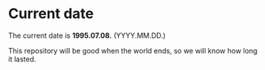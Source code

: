 # Current date

The current date is **1995.07.08.** (YYYY.MM.DD.)

This repository will be good when the world ends, so we will know how long it lasted.